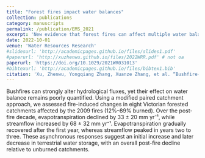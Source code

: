 ```yaml
---
title: "Forest fires impact water balances"
collection: publications
category: manuscripts
permalink: /publication/EMS_2021
excerpt: 'New evidence that forest fires can affect multiple water balance components.<br/><img src="/images/publications/2022WRR.png" width="600" style="height:auto;">'
date: 2022-10-01
venue: 'Water Resources Research'
#slidesurl: 'http://academicpages.github.io/files/slides1.pdf'
#paperurl: 'http://xuzhenwu.github.io/files/2022WRR.pdf' # not oa
paperurl: 'https://doi.org/10.1029/2021WR031013'
#bibtexurl: 'http://academicpages.github.io/files/bibtex1.bib'
citation: 'Xu, Zhenwu, Yongqiang Zhang, Xuanze Zhang, et al. “Bushfire-Induced Water Balance Changes Detected by a Modified Paired Catchment Method.” Water Resources Research 58, 11 (2022): 11. https://doi.org/10.1029/2021wr031013.'
---
```

Bushfires can strongly alter hydrological fluxes, yet their effect on water balance remains poorly quantified. Using a modified paired catchment approach, we assessed fire-induced changes in eight Victorian forested catchments affected by the 2009 fires (12%–89% burned). Over the post-fire decade, evapotranspiration declined by 33 ± 20 mm yr⁻¹, while streamflow increased by 68 ± 32 mm yr⁻¹. Evapotranspiration gradually recovered after the first year, whereas streamflow peaked in years two to three. These asynchronous responses suggest an initial increase and later decrease in terrestrial water storage, with an overall post-fire decline relative to unburned catchments.
